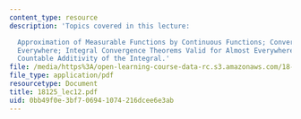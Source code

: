 ```yaml
---
content_type: resource
description: 'Topics covered in this lecture:

  Approximation of Measurable Functions by Continuous Functions; Convergence Almost
  Everywhere; Integral Convergence Theorems Valid for Almost Everywhere Convergence;
  Countable Additivity of the Integral.'
file: /media/https%3A/open-learning-course-data-rc.s3.amazonaws.com/18-125-measure-and-integration-fall-2003/0bb49f0e3bf706941074216dcee6e3ab_18125_lec12.pdf
file_type: application/pdf
resourcetype: Document
title: 18125_lec12.pdf
uid: 0bb49f0e-3bf7-0694-1074-216dcee6e3ab
---
```

